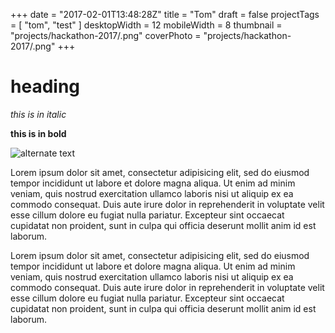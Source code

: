 +++
date = "2017-02-01T13:48:28Z"
title = "Tom"
draft = false
projectTags = [
  "tom",
  "test"
]
desktopWidth = 12
mobileWidth = 8
thumbnail = "projects/hackathon-2017/.png"
coverPhoto = "projects/hackathon-2017/.png"
+++

# heading

*this is in italic*

**this is in bold**

![alternate text](https://placeholdit.imgix.net/~text?txtsize=28&txt=300%C3%97300&w=300&h=300)


Lorem ipsum dolor sit amet, consectetur adipisicing elit, sed do eiusmod tempor incididunt ut labore et dolore magna aliqua. Ut enim ad minim veniam, quis nostrud exercitation ullamco laboris nisi ut aliquip ex ea commodo consequat. Duis aute irure dolor in reprehenderit in voluptate velit esse cillum dolore eu fugiat nulla pariatur. Excepteur sint occaecat cupidatat non proident, sunt in culpa qui officia deserunt mollit anim id est laborum.

Lorem ipsum dolor sit amet, consectetur adipisicing elit, sed do eiusmod tempor incididunt ut labore et dolore magna aliqua. Ut enim ad minim veniam, quis nostrud exercitation ullamco laboris nisi ut aliquip ex ea commodo consequat. Duis aute irure dolor in reprehenderit in voluptate velit esse cillum dolore eu fugiat nulla pariatur. Excepteur sint occaecat cupidatat non proident, sunt in culpa qui officia deserunt mollit anim id est laborum.

